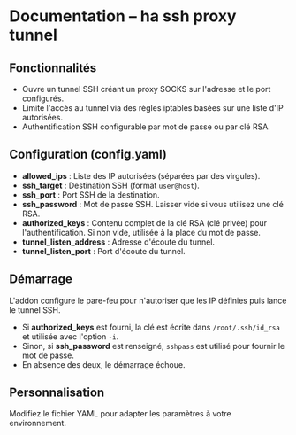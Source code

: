 <!-- DOC.md -->
# Documentation – ha ssh proxy tunnel

## Fonctionnalités
- Ouvre un tunnel SSH créant un proxy SOCKS sur l'adresse et le port configurés.
- Limite l'accès au tunnel via des règles iptables basées sur une liste d'IP autorisées.
- Authentification SSH configurable par mot de passe ou par clé RSA.

## Configuration (config.yaml)
- **allowed_ips** : Liste des IP autorisées (séparées par des virgules).
- **ssh_target** : Destination SSH (format `user@host`).
- **ssh_port** : Port SSH de la destination.
- **ssh_password** : Mot de passe SSH. Laisser vide si vous utilisez une clé RSA.
- **authorized_keys** : Contenu complet de la clé RSA (clé privée) pour l'authentification. Si non vide, utilisée à la place du mot de passe.
- **tunnel_listen_address** : Adresse d'écoute du tunnel.
- **tunnel_listen_port** : Port d'écoute du tunnel.

## Démarrage
L'addon configure le pare-feu pour n'autoriser que les IP définies puis lance le tunnel SSH.
- Si **authorized_keys** est fourni, la clé est écrite dans `/root/.ssh/id_rsa` et utilisée avec l'option `-i`.
- Sinon, si **ssh_password** est renseigné, `sshpass` est utilisé pour fournir le mot de passe.
- En absence des deux, le démarrage échoue.

## Personnalisation
Modifiez le fichier YAML pour adapter les paramètres à votre environnement.

